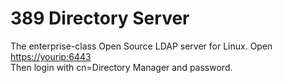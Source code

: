 # 389 Directory Server
The enterprise-class Open Source LDAP server for Linux. 
Open [https://yourip:6443](https://yourip:6443)  
Then login with cn=Directory Manager and password.